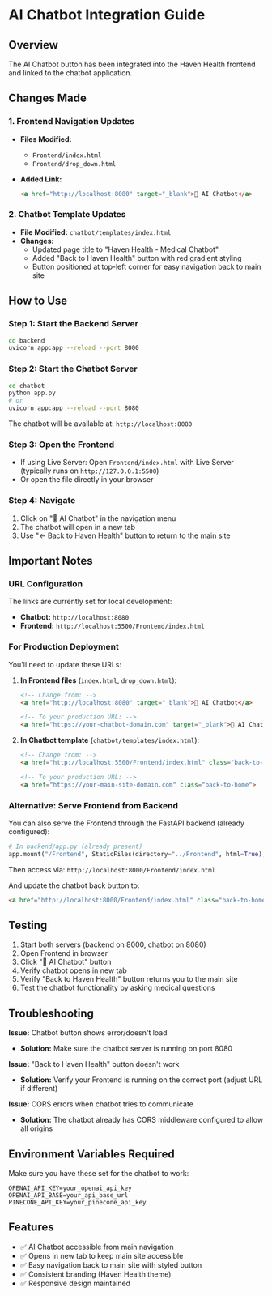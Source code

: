 # AI Chatbot Integration Guide

## Overview
The AI Chatbot button has been integrated into the Haven Health frontend and linked to the chatbot application.

## Changes Made

### 1. Frontend Navigation Updates
- **Files Modified:**
  - `Frontend/index.html`
  - `Frontend/drop_down.html`

- **Added Link:** 
  ```html
  <a href="http://localhost:8080" target="_blank">🤖 AI Chatbot</a>
  ```

### 2. Chatbot Template Updates
- **File Modified:** `chatbot/templates/index.html`
- **Changes:**
  - Updated page title to "Haven Health - Medical Chatbot"
  - Added "Back to Haven Health" button with red gradient styling
  - Button positioned at top-left corner for easy navigation back to main site

## How to Use

### Step 1: Start the Backend Server
```bash
cd backend
uvicorn app:app --reload --port 8000
```

### Step 2: Start the Chatbot Server
```bash
cd chatbot
python app.py
# or
uvicorn app:app --reload --port 8080
```
The chatbot will be available at: `http://localhost:8080`

### Step 3: Open the Frontend
- If using Live Server: Open `Frontend/index.html` with Live Server (typically runs on `http://127.0.0.1:5500`)
- Or open the file directly in your browser

### Step 4: Navigate
1. Click on "🤖 AI Chatbot" in the navigation menu
2. The chatbot will open in a new tab
3. Use "← Back to Haven Health" button to return to the main site

## Important Notes

### URL Configuration
The links are currently set for local development:
- **Chatbot:** `http://localhost:8080`
- **Frontend:** `http://localhost:5500/Frontend/index.html`

### For Production Deployment
You'll need to update these URLs:

1. **In Frontend files** (`index.html`, `drop_down.html`):
   ```html
   <!-- Change from: -->
   <a href="http://localhost:8080" target="_blank">🤖 AI Chatbot</a>
   
   <!-- To your production URL: -->
   <a href="https://your-chatbot-domain.com" target="_blank">🤖 AI Chatbot</a>
   ```

2. **In Chatbot template** (`chatbot/templates/index.html`):
   ```html
   <!-- Change from: -->
   <a href="http://localhost:5500/Frontend/index.html" class="back-to-home">
   
   <!-- To your production URL: -->
   <a href="https://your-main-site-domain.com" class="back-to-home">
   ```

### Alternative: Serve Frontend from Backend
You can also serve the Frontend through the FastAPI backend (already configured):
```python
# In backend/app.py (already present)
app.mount("/Frontend", StaticFiles(directory="../Frontend", html=True), name="Frontend")
```

Then access via: `http://localhost:8000/Frontend/index.html`

And update the chatbot back button to:
```html
<a href="http://localhost:8000/Frontend/index.html" class="back-to-home">
```

## Testing

1. Start both servers (backend on 8000, chatbot on 8080)
2. Open Frontend in browser
3. Click "🤖 AI Chatbot" button
4. Verify chatbot opens in new tab
5. Verify "Back to Haven Health" button returns you to the main site
6. Test the chatbot functionality by asking medical questions

## Troubleshooting

**Issue:** Chatbot button shows error/doesn't load
- **Solution:** Make sure the chatbot server is running on port 8080

**Issue:** "Back to Haven Health" button doesn't work
- **Solution:** Verify your Frontend is running on the correct port (adjust URL if different)

**Issue:** CORS errors when chatbot tries to communicate
- **Solution:** The chatbot already has CORS middleware configured to allow all origins

## Environment Variables Required
Make sure you have these set for the chatbot to work:
```env
OPENAI_API_KEY=your_openai_api_key
OPENAI_API_BASE=your_api_base_url
PINECONE_API_KEY=your_pinecone_api_key
```

## Features
- ✅ AI Chatbot accessible from main navigation
- ✅ Opens in new tab to keep main site accessible
- ✅ Easy navigation back to main site with styled button
- ✅ Consistent branding (Haven Health theme)
- ✅ Responsive design maintained
